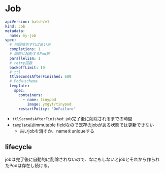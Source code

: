 # Job

```yaml
apiVersion: batch/v1
kind: Job
metadata:
  name: my-job
spec:
  # 何回成功すれば良いか
  completions: 1
  # 同時に起動するPod数
  parallelism: 1
  # retry回数
  backoffLimit: 10
  # ttl
  ttlSecondsAfterFinished: 600
  # Podのschema
  template:
    spec:
      containers:
        - name: tinypod
          image: ymgyt/tinypod
      restartPolicy: "OnFailure"
```

* `ttlSecondsAfterFinished`: job完了後に削除されるまでの時間
* `template`はimmutable fieldなので既存のjobがある状態では更新できない
  * 古いjobを消すか、nameをuniqueする


## lifecycle

jobは完了後に自動的に削除されないので、なにもしないとjobとそれから作られたPodは存在し続ける。
